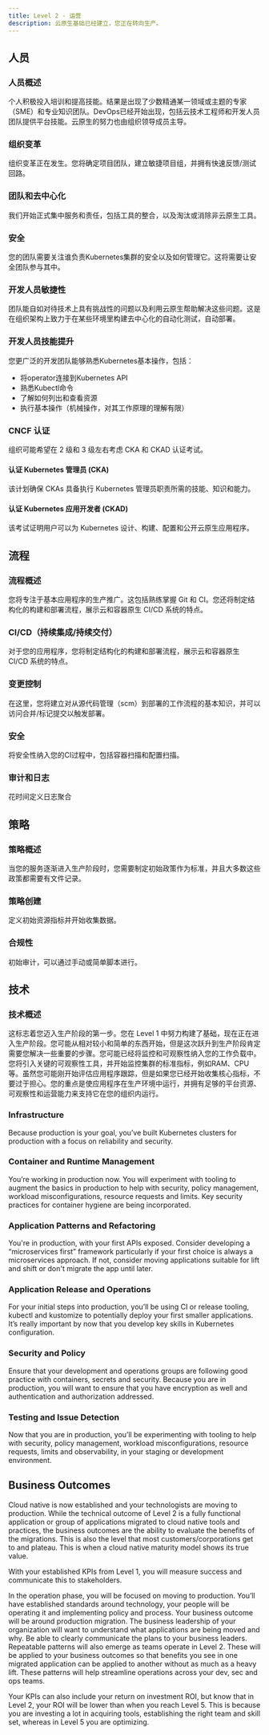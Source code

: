 ```yaml
---
title: Level 2 - 运营
description: 云原生基础已经建立，您正在转向生产。
---
```


## <i class="fas fa-users"></i> 人员

### 人员概述

个人积极投入培训和提高技能。结果是出现了少数精通某一领域或主题的专家（SME）和专业知识团队。DevOps已经开始出现，包括云技术工程师和开发人员团队提供平台技能。云原生的努力也由组织领导成员主导。

### 组织变革

组织变革正在发生。您将确定项目团队，建立敏捷项目组，并拥有快速反馈/测试回路。

### 团队和去中心化

我们开始正式集中服务和责任，包括工具的整合，以及淘汰或消除非云原生工具。

### 安全

您的团队需要关注谁负责Kubernetes集群的安全以及如何管理它。这将需要让安全团队参与其中。

### 开发人员敏捷性

团队能自如对待技术上具有挑战性的问题以及利用云原生帮助解决这些问题。这是在组织架构上致力于在某些环境里构建去中心化的自动化测试，自动部署。

### 开发人员技能提升

您更广泛的开发团队能够熟悉Kubernetes基本操作，包括：

- 将operator连接到Kubernetes API
- 熟悉Kubectl命令
- 了解如何列出和查看资源
- 执行基本操作（机械操作，对其工作原理的理解有限）

### CNCF 认证

组织可能希望在 2 级和 3 级左右考虑 CKA 和 CKAD 认证考试。

#### 认证 Kubernetes 管理员 (CKA)

该计划确保 CKAs 具备执行 Kubernetes 管理员职责所需的技能、知识和能力。

#### 认证 Kubernetes 应用开发者 (CKAD)

该考试证明用户可以为 Kubernetes 设计、构建、配置和公开云原生应用程序。


## <i class="fas fa-cogs"></i> 流程

### 流程概述

您将专注于基本应用程序的生产推广。这包括熟练掌握 Git 和 CI。您还将制定结构化的构建和部署流程，展示云和容器原生 CI/CD 系统的特点。

### CI/CD（持续集成/持续交付）

对于您的应用程序，您将制定结构化的构建和部署流程，展示云和容器原生 CI/CD 系统的特点。

### 变更控制

在这里，您将建立对从源代码管理（scm）到部署的工作流程的基本知识，并可以访问合并/标记提交以触发部署。

### 安全

将安全性纳入您的CI过程中，包括容器扫描和配置扫描。

### 审计和日志

花时间定义日志聚合

## <i class="fas fa-edit"></i> 策略

### 策略概述

当您的服务逐渐进入生产阶段时，您需要制定初始政策作为标准，并且大多数这些政策都需要有文件记录。

### 策略创建

定义初始资源指标并开始收集数据。

### 合规性

初始审计，可以通过手动或简单脚本进行。

## <i class="fas fa-server"></i> 技术

### 技术概述

这标志着您迈入生产阶段的第一步。您在 Level 1 中努力构建了基础，现在正在进入生产阶段。您可能从相对较小和简单的东西开始，但是这次跃升到生产阶段肯定需要您解决一些重要的步骤。您可能已经将监控和可观察性纳入您的工作负载中。您将引入关键的可观察性工具，并开始监控集群的标准指标，例如RAM、CPU等。虽然您可能刚开始评估应用程序跟踪，但是如果您已经开始收集核心指标，不要过于担心。您的重点是使应用程序在生产环境中运行，并拥有足够的平台资源、可观察性和运营能力来支持它在您的组织内运行。


### Infrastructure

Because production is your goal, you’ve built Kubernetes clusters for production with a focus on reliability and security.

### Container and Runtime Management

You’re working in production now. You will experiment with tooling to augment the basics in production to help with security, policy management, workload misconfigurations, resource requests and limits. Key security practices for container hygiene are being incorporated.

### Application Patterns and Refactoring

You're in production, with your first APIs exposed. Consider developing a “microservices first” framework particularly if your first choice is always a microservices approach. If not, consider moving applications suitable for lift and shift or don't migrate the app until later.

### Application Release and Operations

For your initial steps into production, you’ll be using CI or release tooling, kubectl and kustomize to potentially deploy your first smaller applications. It’s really important by now that you develop key skills in Kubernetes configuration.

### Security and Policy

Ensure that your development and operations groups are following good practice with containers, secrets and security. Because you are in production, you will want to ensure that you have encryption as well and authentication and authorization addressed.

### Testing and Issue Detection

Now that you are in production, you’ll be experimenting with tooling to help with security, policy management, workload misconfigurations, resource requests, limits and observability, in your staging or development environment.

## <i class="fas fa-building"></i> Business Outcomes

Cloud native is now established and your technologists are moving to production. While the technical outcome of Level 2 is a fully functional application or group of applications migrated to cloud native tools and practices, the business outcomes are the ability to evaluate the benefits of the migrations. This is also the level that most customers/corporations get to and plateau. This is when a cloud native maturity model shows its true value.

With your established KPIs from Level 1, you will measure success and communicate this to stakeholders.

In the operation phase, you will be focused on moving to production. You’ll have established standards around technology, your people will be operating it and implementing policy and process. Your business outcome will be around production migration. The business leadership of your organization will want to understand what applications are being moved and why. Be able to clearly communicate the plans to your business leaders. Repeatable patterns will also emerge as teams operate in Level 2. These will be applied to your business outcomes so that benefits you see in one migrated application can be applied to another without as much as a heavy lift. These patterns will help streamline operations across your dev, sec and ops teams.

Your KPIs can also include your return on investment ROI, but know that in Level 2, your ROI will be lower than when you reach Level 5. This is because you are investing a lot in acquiring tools, establishing the right team and skill set, whereas in Level 5 you are optimizing.
